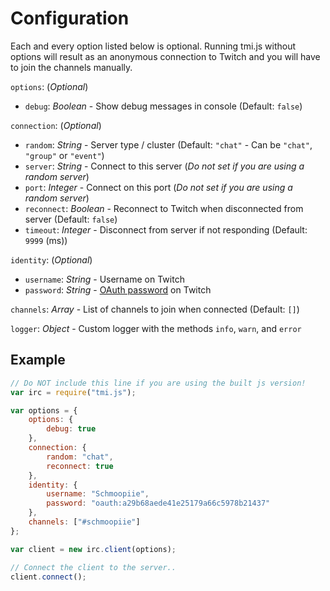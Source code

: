 # Configuration

Each and every option listed below is optional. Running tmi.js without options will result as an anonymous connection to Twitch and you will have to join the channels manually.

``options``: (_Optional_)

- ``debug``: _Boolean_ - Show debug messages in console (Default: ``false``)

``connection``: (_Optional_)

- ``random``: _String_ - Server type / cluster (Default: ``"chat"`` - Can be ``"chat"``, ``"group"`` or ``"event"``)
- ``server``: _String_ - Connect to this server (_Do not set if you are using a random server_)
- ``port``: _Integer_ - Connect on this port (_Do not set if you are using a random server_)
- ``reconnect``: _Boolean_ - Reconnect to Twitch when disconnected from server (Default: ``false``)
- ``timeout``: _Integer_ - Disconnect from server if not responding (Default: ``9999`` (ms))

``identity``: (_Optional_)

- ``username``: _String_ - Username on Twitch
- ``password``: _String_ - [OAuth password](http://twitchapps.com/tmi/) on Twitch

``channels``: _Array_ - List of channels to join when connected (Default: ``[]``)

``logger``: _Object_ - Custom logger with the methods ``info``, ``warn``, and ``error``

## Example

~~~ javascript
// Do NOT include this line if you are using the built js version!
var irc = require("tmi.js");

var options = {
    options: {
        debug: true
    },
    connection: {
        random: "chat",
        reconnect: true
    },
    identity: {
        username: "Schmoopiie",
        password: "oauth:a29b68aede41e25179a66c5978b21437"
    },
    channels: ["#schmoopiie"]
};

var client = new irc.client(options);

// Connect the client to the server..
client.connect();
~~~
